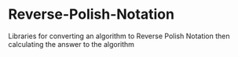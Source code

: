 # Reverse-Polish-Notation
Libraries for converting an algorithm to Reverse Polish Notation then calculating the answer to the algorithm
